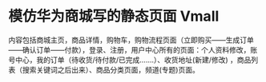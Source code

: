 ﻿# 模仿华为商城写的静态页面 Vmall

> 

内容包括商城主页，商品详情，购物车，购物流程页面（立即购买——生成订单——确认订单——付款），登录、注册，用户中心所有的页面：个人资料修改，账号中心，我的订单（待收货/待付款/已完成…….）、收货地址(新建/修改) ，商品列表（搜索关键词之后出来）、商品分类页面，频道(专题)页面。